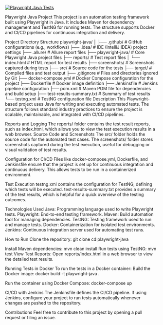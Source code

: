 [![Playwright Java Tests](https://github.com/niyazhashmi1105/playwright-java/actions/workflows/ci.yml/badge.svg?branch=main)](https://github.com/niyazhashmi1105/playwright-java/actions/workflows/ci.yml)

Playwright Java Project
This project is an automation testing framework built using Playwright in Java. It includes Maven for dependency management and TestNG for running tests. The structure supports Docker and CI/CD pipelines for continuous integration and delivery.

Project Directory Structure
playwright-java/
│
├── .github/                     # GitHub configurations (e.g., workflows)
├── .idea/                       # IDE (IntelliJ IDEA) project settings
├── .allure/                     # Allure report files
├── playwright-java/             # Core Playwright Java project files
├── reports/                     # Test report files
│   └── index.html               # HTML report for test results
├── screenshots/                 # Screenshots captured during tests
├── src/                         # Source code for the tests
├── target/                      # Compiled files and test output
├── .gitignore                   # Files and directories ignored by Git
├── docker-compose.yml           # Docker Compose configuration for the project
├── Dockerfile                   # Docker image definition
├── Jenkinsfile                  # Jenkins pipeline configuration
├── pom.xml                      # Maven POM file for dependencies and build setup
├── test-results-summary.txt     # Summary of test results
└── testng.xml                   # TestNG configuration file
Description
This Playwright-based project uses Java for writing and executing automated tests. The structure follows standard industry practices to ensure the project is scalable, maintainable, and integrated with CI/CD pipelines.

Reports and Logging
The reports/ folder contains the test result reports, such as index.html, which allows you to view the test execution results in a web browser.
Source Code and Screenshots
The src/ folder holds the source code for the automated test cases.
The screenshots/ folder stores screenshots captured during the test execution, useful for debugging or visual validation of test results.

Configuration for CI/CD
Files like docker-compose.yml, Dockerfile, and Jenkinsfile ensure that the project is set up for continuous integration and continuous delivery. This allows tests to be run in a containerized environment.

Test Execution
testng.xml contains the configuration for TestNG, defining which tests will be executed.
test-results-summary.txt provides a summary of the test results, which is helpful for a quick overview of the testing outcomes.

Technologies Used
Java: Programming language used to write Playwright tests.
Playwright: End-to-end testing framework.
Maven: Build automation tool for managing dependencies.
TestNG: Testing framework used to run and manage tests.
Docker: Containerization for isolated test environments.
Jenkins: Continuous integration server used for automating test runs.

How to Run
Clone the repository:
git clone <repository-url>
cd playwright-java

Install Maven dependencies:
mvn clean install
Run tests using TestNG:
mvn test
View Test Reports: Open reports/index.html in a web browser to view the detailed test results.

Running Tests in Docker
To run the tests in a Docker container:
Build the Docker image:
docker build -t playwright-java .

Run the container using Docker Compose:
docker-compose up

CI/CD with Jenkins
The Jenkinsfile defines the CI/CD pipeline. If using Jenkins, configure your project to run tests automatically whenever changes are pushed to the repository.

Contributions
Feel free to contribute to this project by opening a pull request or filing an issue.
